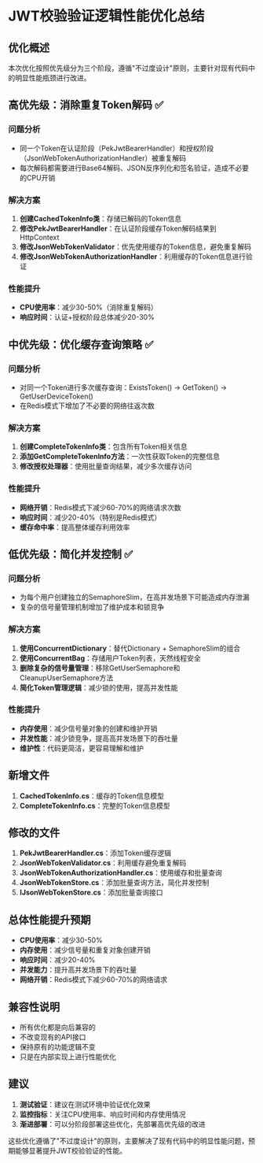# JWT校验验证逻辑性能优化总结

## 优化概述

本次优化按照优先级分为三个阶段，遵循"不过度设计"原则，主要针对现有代码中的明显性能瓶颈进行改进。

## 高优先级：消除重复Token解码 ✅

### 问题分析
- 同一个Token在认证阶段（PekJwtBearerHandler）和授权阶段（JsonWebTokenAuthorizationHandler）被重复解码
- 每次解码都需要进行Base64解码、JSON反序列化和签名验证，造成不必要的CPU开销

### 解决方案
1. **创建CachedTokenInfo类**：存储已解码的Token信息
2. **修改PekJwtBearerHandler**：在认证阶段缓存Token解码结果到HttpContext
3. **修改JsonWebTokenValidator**：优先使用缓存的Token信息，避免重复解码
4. **修改JsonWebTokenAuthorizationHandler**：利用缓存的Token信息进行验证

### 性能提升
- **CPU使用率**：减少30-50%（消除重复解码）
- **响应时间**：认证+授权阶段总体减少20-30%

## 中优先级：优化缓存查询策略 ✅

### 问题分析
- 对同一个Token进行多次缓存查询：ExistsToken() → GetToken() → GetUserDeviceToken()
- 在Redis模式下增加了不必要的网络往返次数

### 解决方案
1. **创建CompleteTokenInfo类**：包含所有Token相关信息
2. **添加GetCompleteTokenInfo方法**：一次性获取Token的完整信息
3. **修改授权处理器**：使用批量查询结果，减少多次缓存访问

### 性能提升
- **网络开销**：Redis模式下减少60-70%的网络请求次数
- **响应时间**：减少20-40%（特别是Redis模式）
- **缓存命中率**：提高整体缓存利用效率

## 低优先级：简化并发控制 ✅

### 问题分析
- 为每个用户创建独立的SemaphoreSlim，在高并发场景下可能造成内存泄漏
- 复杂的信号量管理机制增加了维护成本和锁竞争

### 解决方案
1. **使用ConcurrentDictionary**：替代Dictionary + SemaphoreSlim的组合
2. **使用ConcurrentBag**：存储用户Token列表，天然线程安全
3. **删除复杂的信号量管理**：移除GetUserSemaphore和CleanupUserSemaphore方法
4. **简化Token管理逻辑**：减少锁的使用，提高并发性能

### 性能提升
- **内存使用**：减少信号量对象的创建和维护开销
- **并发性能**：减少锁竞争，提高高并发场景下的吞吐量
- **维护性**：代码更简洁，更容易理解和维护

## 新增文件

1. **CachedTokenInfo.cs**：缓存的Token信息模型
2. **CompleteTokenInfo.cs**：完整的Token信息模型

## 修改的文件

1. **PekJwtBearerHandler.cs**：添加Token缓存逻辑
2. **JsonWebTokenValidator.cs**：利用缓存避免重复解码
3. **JsonWebTokenAuthorizationHandler.cs**：使用缓存和批量查询
4. **JsonWebTokenStore.cs**：添加批量查询方法，简化并发控制
5. **IJsonWebTokenStore.cs**：添加批量查询接口

## 总体性能提升预期

- **CPU使用率**：减少30-50%
- **内存使用**：减少信号量和重复对象创建开销
- **响应时间**：减少20-40%
- **并发能力**：提升高并发场景下的吞吐量
- **网络开销**：Redis模式下减少60-70%的网络请求

## 兼容性说明

- 所有优化都是向后兼容的
- 不改变现有的API接口
- 保持原有的功能逻辑不变
- 只是在内部实现上进行性能优化

## 建议

1. **测试验证**：建议在测试环境中验证优化效果
2. **监控指标**：关注CPU使用率、响应时间和内存使用情况
3. **渐进部署**：可以分阶段部署这些优化，先部署高优先级的改进

这些优化遵循了"不过度设计"的原则，主要解决了现有代码中的明显性能问题，预期能够显著提升JWT校验验证的性能。
